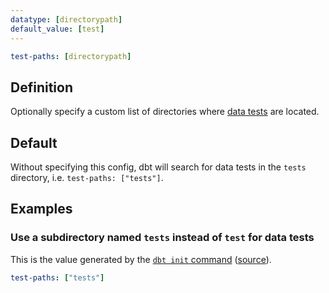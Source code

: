 ```yaml
---
datatype: [directorypath]
default_value: [test]
---
```

<File name='dbt_project.yml'>

```yml
test-paths: [directorypath]
```

</File>

## Definition
Optionally specify a custom list of directories where [data tests](docs/building-a-dbt-project/tests#data-tests) are located.

## Default
Without specifying this config, dbt will search for data tests in the `tests` directory, i.e. `test-paths: ["tests"]`.

## Examples
### Use a subdirectory named `tests` instead of `test` for data tests
This is the value generated by the [`dbt init` command](init) ([source](https://github.com/dbt-labs/dbt-starter-project/blob/master/dbt_project.yml#L16)).

<File name='dbt_project.yml'>

```yml
test-paths: ["tests"]
```

</File>
